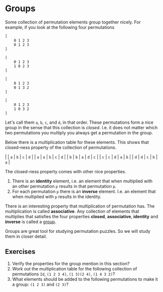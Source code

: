# Groups
Some collection of permutation elements group together nicely. For example, if
you look at the following four permutations

```
[
    0 1 2 3
    0 1 2 3
]

[
    0 1 2 3
    1 0 2 3
]

[
    0 1 2 3
    0 1 3 2
]

[
    0 1 2 3
    1 0 3 2
]
```

Let's call them `a`, `b`, `c`, and `d`, in that order. These permutations form a
nice group in the sense that this collection is *closed*. I.e. it does not
matter which two permutations you multiply you always get a permutation in the
group. 

Below there is a multiplication table for these elements. This shows that
closed-ness property of the collection of permutations. 

|     | `a` | `b` | `c` | `d` |
| `a` | `a` | `b` | `c` | `d` |
| `b` | `b` | `a` | `d` | `c` |
| `c` | `c` | `d` | `a` | `b` |
| `d` | `d` | `c` | `b` | `a` |

The closed-ness property comes with other nice properties.

1. There is an **identity** element, i.e. an element that when multiplied with
   an other permutation `p` results in that permutation `p`.
2. For each permutation `p` there is an **inverse** element. I.e. an element
   that when multiplied with `p` results in the identity.

There is an interesting property that multiplication of permutation has. The
multiplication is called **associative**. Any collection of elements that
multiplies that satisfies the four properties **closed**, **associative**,
**identity** and **inverse** is called a [group][].

Groups are great tool for studying permutation puzzles. So we will study them in
closer detail.

## Exercises

1. Verify the properties for the group mention in this section?
2. Work out the multiplication table for the following collection of
   permutations `Id`, `(1 2 3 4)`, `(1 3)(2 4)`, `(1 4 3 2)`?
3. What elements should be added to the following permutations to make it a
   group: `(1 2 3)` and `(2 3)`?

[group]: https://en.wikipedia.org/wiki/Group_%28mathematics%29 

